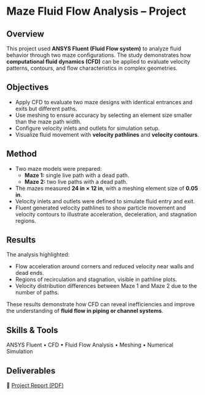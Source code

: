 # Maze Fluid Flow Analysis – Project

## Overview
This project used **ANSYS Fluent (Fluid Flow system)** to analyze fluid behavior through two maze configurations. The study demonstrates how **computational fluid dynamics (CFD)** can be applied to evaluate velocity patterns, contours, and flow characteristics in complex geometries.

## Objectives
- Apply CFD to evaluate two maze designs with identical entrances and exits but different paths.  
- Use meshing to ensure accuracy by selecting an element size smaller than the maze path width.  
- Configure velocity inlets and outlets for simulation setup.  
- Visualize fluid movement with **velocity pathlines** and **velocity contours**.  

## Method
- Two maze models were prepared:  
  - **Maze 1:** single live path with a dead path.  
  - **Maze 2:** two live paths with a dead path.  
- The mazes measured **24 in × 12 in**, with a meshing element size of **0.05 in**.  
- Velocity inlets and outlets were defined to simulate fluid entry and exit.  
- Fluent generated velocity pathlines to show particle movement and velocity contours to illustrate acceleration, deceleration, and stagnation regions.  

## Results
The analysis highlighted:  
- Flow acceleration around corners and reduced velocity near walls and dead ends.  
- Regions of recirculation and stagnation, visible in pathline plots.  
- Velocity distribution differences between Maze 1 and Maze 2 due to the number of paths.  

These results demonstrate how CFD can reveal inefficiencies and improve the understanding of **fluid flow in piping or channel systems**.

## Skills & Tools
ANSYS Fluent • CFD • Fluid Flow Analysis • Meshing • Numerical Simulation  

## Deliverables
📄 [Project Report (PDF)](Report.pdf)  
